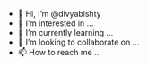- 👋 Hi, I’m @divyabishty
- 👀 I’m interested in ...
- 🌱 I’m currently learning ...
- 💞️ I’m looking to collaborate on ...
- 📫 How to reach me ...

<!---
divyabishty/divyabishty is a ✨ special ✨ repository because its `README.md` (this file) appears on your GitHub profile.
You can click the Preview link to take a look at your changes.
--->

